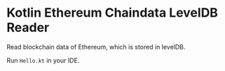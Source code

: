 Kotlin Ethereum Chaindata LevelDB Reader
========================================

Read blockchain data of Ethereum, which is stored in levelDB.

Run `Hello.kt` in your IDE.
